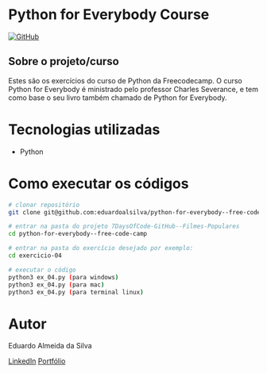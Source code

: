 # Python for Everybody Course

[![GitHub](https://img.shields.io/github/license/eduardoalsilva/7DaysOfCode-GitHub--Filmes-Populares)](https://github.com/eduardoalsilva/python-for-everybody--free-code-camp/blob/main/LICENSE)

## Sobre o projeto/curso

Estes são os exercícios do curso de Python da Freecodecamp. O curso Python for Everybody é ministrado pelo professor Charles Severance, e tem como base o seu livro também chamado de Python for Everybody.


# Tecnologias utilizadas

- Python


# Como executar os códigos

```bash
# clonar repositório
git clone git@github.com:eduardoalsilva/python-for-everybody--free-code-camp.git

# entrar na pasta do projeto 7DaysOfCode-GitHub--Filmes-Populares
cd python-for-everybody--free-code-camp

# entrar na pasta do exercício desejado por exemplo:
cd exercicio-04

# executar o código
python3 ex_04.py (para windows)
python3 ex_04.py (para mac)
python3 ex_04.py (para terminal linux)
```

# Autor

Eduardo Almeida da Silva

[LinkedIn](https://www.linkedin.com/in/eduardo-almeida-da-silva-dev/)
[Portfólio](https://eduardoalsilva.github.io/)
